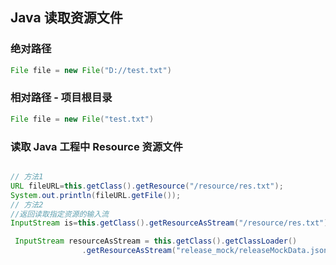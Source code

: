 ## Java 读取资源文件

### 绝对路径

```java
File file = new File("D://test.txt")
```

### 相对路径 - 项目根目录

```java
File file = new File("test.txt")
```

### 读取 Java  工程中 Resource  资源文件

```java

// 方法1
URL fileURL=this.getClass().getResource("/resource/res.txt");   
System.out.println(fileURL.getFile());  
// 方法2
//返回读取指定资源的输入流  
InputStream is=this.getClass().getResourceAsStream("/resource/res.txt");

 InputStream resourceAsStream = this.getClass().getClassLoader()
                .getResourceAsStream("release_mock/releaseMockData.json");
```

